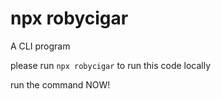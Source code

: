 # npx robycigar

A CLI program

please run `npx robycigar` to run this code locally

run the command NOW!

